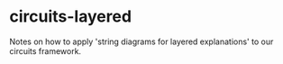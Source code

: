 # circuits-layered

Notes on how to apply 'string diagrams for layered explanations' to our circuits framework.
